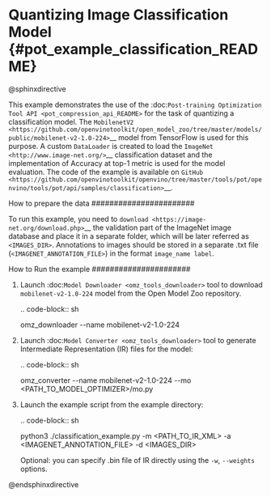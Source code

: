 # Quantizing Image Classification Model {#pot_example_classification_README}

@sphinxdirective

This example demonstrates the use of the :doc:`Post-training Optimization Tool API <pot_compression_api_README>` for the task of quantizing a classification model.
The `MobilenetV2 <https://github.com/openvinotoolkit/open_model_zoo/tree/master/models/public/mobilenet-v2-1.0-224>`__ model from TensorFlow is used for this purpose.
A custom ``DataLoader`` is created to load the `ImageNet <http://www.image-net.org/>`__ classification dataset and the implementation of Accuracy at top-1 metric is used for the model evaluation. The code of the example is available on `GitHub <https://github.com/openvinotoolkit/openvino/tree/master/tools/pot/openvino/tools/pot/api/samples/classification>`__.

How to prepare the data
#######################

To run this example, you need to `download <https://image-net.org/download.php>`__ the validation part of the ImageNet image database and place it in a separate folder, 
which will be later referred as ``<IMAGES_DIR>``. Annotations to images should be stored in a separate .txt file (``<IMAGENET_ANNOTATION_FILE>``) in the format ``image_name label``.


How to Run the example
######################

1. Launch :doc:`Model Downloader <omz_tools_downloader>` tool to download ``mobilenet-v2-1.0-224`` model from the Open Model Zoo repository.

   .. code-block:: sh

      omz_downloader --name mobilenet-v2-1.0-224

2. Launch :doc:`Model Converter <omz_tools_downloader>` tool to generate Intermediate Representation (IR) files for the model:

   .. code-block:: sh

      omz_converter --name mobilenet-v2-1.0-224 --mo <PATH_TO_MODEL_OPTIMIZER>/mo.py

3. Launch the example script from the example directory:

   .. code-block:: sh

      python3 ./classification_example.py -m <PATH_TO_IR_XML> -a <IMAGENET_ANNOTATION_FILE> -d <IMAGES_DIR>

   Optional: you can specify .bin file of IR directly using the ``-w``, ``--weights`` options.

@endsphinxdirective
